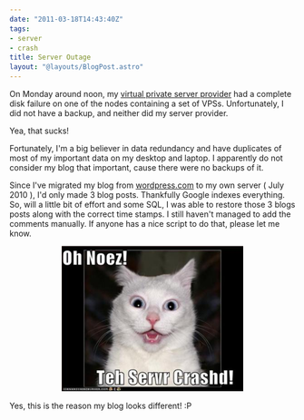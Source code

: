```yaml
---
date: "2011-03-18T14:43:40Z"
tags:
- server
- crash
title: Server Outage
layout: "@layouts/BlogPost.astro"
---
```


On Monday around noon, my <a href="http://yourdomaingoeshere.com">virtual private server provider</a> had a complete disk failure on one of the nodes containing a set of VPSs. Unfortunately, I did not have a backup, and neither did my server provider.

Yea, that sucks!

Fortunately, I'm a big believer in data redundancy and have duplicates of most of my important data on my desktop and laptop. I apparently do not consider my blog that important, cause there were no backups of it.

Since I've migrated my blog from <a href="http://aorotos.wordpress.com">wordpress.com</a> to my own server ( July 2010 ), I'd only made 3 blog posts. Thankfully Google indexes everything. So, will a little bit of effort and some SQL, I was able to restore those 3 blogs posts along with the correct time stamps. I still haven't managed to add the comments manually. If anyone has a nice script to do that, please let me know.
<p style="text-align: center;"><a href="/blog/images/2011/03/18/72644ei2fpjxke365vmfpzjfloxat_400.jpg"><img class="size-full wp-image-360 aligncenter" title="Lol-cat" src="/blog/images/2011/03/18/72644ei2fpjxke365vmfpzjfloxat_400.jpg" alt="" width="320" height="256" /></a></p>
Yes, this is the reason my blog looks different! :P

